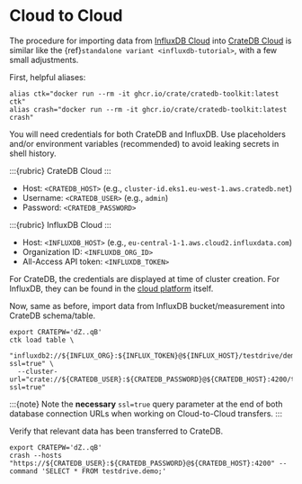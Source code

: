 # Cloud to Cloud

The procedure for importing data from [InfluxDB Cloud] into [CrateDB Cloud] is
similar like the {ref}`standalone variant <influxdb-tutorial>`, with a few small
adjustments.

First, helpful aliases:
```shell
alias ctk="docker run --rm -it ghcr.io/crate/cratedb-toolkit:latest ctk"
alias crash="docker run --rm -it ghcr.io/crate/cratedb-toolkit:latest crash"
```

You will need credentials for both CrateDB and InfluxDB.
Use placeholders and/or environment variables (recommended) to avoid leaking
secrets in shell history.

:::{rubric} CrateDB Cloud
:::
- Host: `<CRATEDB_HOST>` (e.g., `cluster-id.eks1.eu-west-1.aws.cratedb.net`)
- Username: `<CRATEDB_USER>` (e.g., `admin`)
- Password: `<CRATEDB_PASSWORD>`

:::{rubric} InfluxDB Cloud
:::
- Host: `<INFLUXDB_HOST>` (e.g., `eu-central-1-1.aws.cloud2.influxdata.com`)
- Organization ID: `<INFLUXDB_ORG_ID>`
- All-Access API token: `<INFLUXDB_TOKEN>`

For CrateDB, the credentials are displayed at time of cluster creation.
For InfluxDB, they can be found in the [cloud platform] itself.

Now, same as before, import data from InfluxDB bucket/measurement into 
CrateDB schema/table.
```shell
export CRATEPW='dZ..qB'
ctk load table \
  "influxdb2://${INFLUX_ORG}:${INFLUX_TOKEN}@${INFLUX_HOST}/testdrive/demo?ssl=true" \
  --cluster-url="crate://${CRATEDB_USER}:${CRATEDB_PASSWORD}@${CRATEDB_HOST}:4200/testdrive/demo?ssl=true"
```

:::{note}
Note the **necessary** `ssl=true` query parameter at the end of both database connection URLs
when working on Cloud-to-Cloud transfers.
:::

Verify that relevant data has been transferred to CrateDB.
```shell
export CRATEPW='dZ..qB'
crash --hosts "https://${CRATEDB_USER}:${CRATEDB_PASSWORD}@${CRATEDB_HOST}:4200" --command 'SELECT * FROM testdrive.demo;'
```


[cloud platform]: https://docs.influxdata.com/influxdb/cloud/admin
[CrateDB Cloud]: https://console.cratedb.cloud/
[InfluxDB Cloud]: https://cloud2.influxdata.com/
